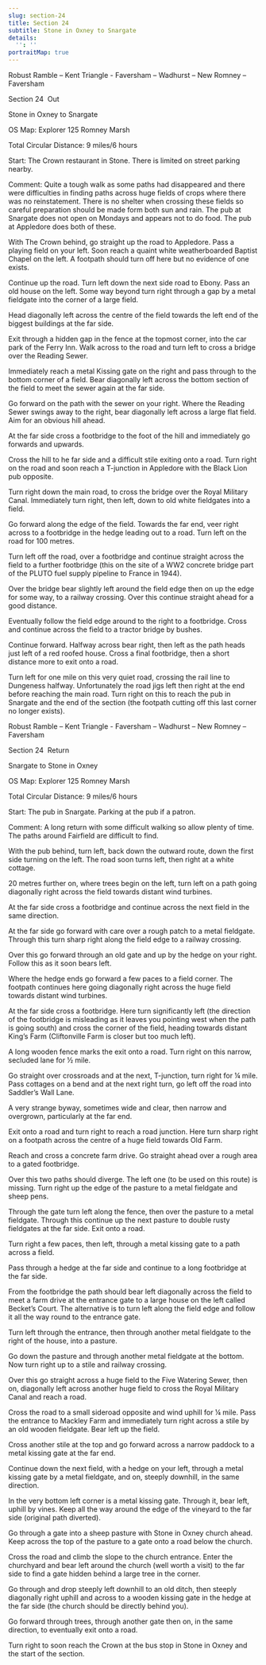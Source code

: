 ```yaml
---
slug: section-24
title: Section 24
subtitle: Stone in Oxney to Snargate
details:
  '': ''
portraitMap: true
---
```

Robust Ramble – Kent Triangle - Faversham – Wadhurst – New Romney – Faversham

Section 24  Out

Stone in Oxney to Snargate

OS Map: Explorer 125 Romney Marsh

Total Circular Distance: 9 miles/6 hours

Start: The Crown restaurant in Stone. There is limited on street parking nearby.

Comment: Quite a tough walk as some paths had disappeared and there were difficulties in finding paths across huge fields of crops where there was no reinstatement. There is no shelter when crossing these fields so careful preparation should be made form both sun and rain. The pub at Snargate does not open on Mondays and appears not to do food. The pub at Appledore does both of these.

With The Crown behind, go straight up the road to Appledore. Pass a playing field on your left. Soon reach a quaint white weatherboarded Baptist Chapel on the left. A footpath should turn off here but no evidence of one exists.

Continue up the road. Turn left down the next side road to Ebony. Pass an old house on the left. Some way beyond turn right through a gap by a metal fieldgate into the corner of a large field.

Head diagonally left across the centre of the field towards the left end of the biggest buildings at the far side.

Exit through a hidden gap in the fence at the topmost corner, into the car park of the Ferry Inn. Walk across to the road and turn left to cross a bridge over the Reading Sewer.

Immediately reach a metal Kissing gate on the right and pass through to the bottom corner of a field. Bear diagonally left across the bottom section of the field to meet the sewer again at the far side.

Go forward on the path with the sewer on your right. Where the Reading Sewer swings away to the right, bear diagonally left across a large flat field. Aim for an obvious hill ahead.

At the far side cross a footbridge to the foot of the hill and immediately go forwards and upwards.

Cross the hill to he far side and a difficult stile exiting onto a road. Turn right on the road and soon reach a T-junction in Appledore with the Black Lion pub opposite.

Turn right down the main road, to cross the bridge over the Royal Military Canal. Immediately turn right, then left, down to old white fieldgates into a field.

Go forward along the edge of the field. Towards the far end, veer right across to a footbridge in the hedge leading out to a road. Turn left on the road for 100 metres.

Turn left off the road, over a footbridge and continue straight across the field to a further footbridge (this on the site of a WW2 concrete bridge part of the PLUTO fuel supply pipeline to France in 1944).

Over the bridge bear slightly left around the field edge then on up the edge for some way, to a railway crossing. Over this continue straight ahead for a good distance.

Eventually follow the field edge around to the right to a footbridge. Cross and continue across the field to a tractor bridge by bushes.

Continue forward. Halfway across bear right, then left as the path heads just left of a red roofed house. Cross a final footbridge, then a short distance more to exit onto a road.

Turn left for one mile on this very quiet road, crossing the rail line to Dungeness halfway. Unfortunately the road jigs left then right at the end before reaching the main road. Turn right on this to reach the pub in Snargate and the end of the section (the footpath cutting off this last corner no longer exists).

Robust Ramble – Kent Triangle - Faversham – Wadhurst – New Romney – Faversham

Section 24  Return

Snargate to Stone in Oxney

OS Map: Explorer 125 Romney Marsh

Total Circular Distance: 9 miles/6 hours

Start: The pub in Snargate. Parking at the pub if a patron.

Comment: A long return with some difficult walking so allow plenty of time. The paths around Fairfield are difficult to find.

With the pub behind, turn left, back down the outward route, down the first side turning on the left. The road soon turns left, then right at a white cottage.

20 metres further on, where trees begin on the left, turn left on a path going diagonally right across the field towards distant wind turbines.

At the far side cross a footbridge and continue across the next field in the same direction.

At the far side go forward with care over a rough patch to a metal fieldgate. Through this turn sharp right along the field edge to a railway crossing.

Over this go forward through an old gate and up by the hedge on your right. Follow this as it soon bears left.

Where the hedge ends go forward a few paces to a field corner. The footpath continues here going diagonally right across the huge field towards distant wind turbines.

At the far side cross a footbridge. Here turn significantly left (the direction of the footbridge is misleading as it leaves you pointing west when the path is going south) and cross the corner of the field, heading towards distant King’s Farm (Cliftonville Farm is closer but too much left).

A long wooden fence marks the exit onto a road. Turn right on this narrow, secluded lane for ½ mile.

Go straight over crossroads and at the next, T-junction, turn right for ¼ mile. Pass cottages on a bend and at the next right turn, go left off the road into Saddler’s Wall Lane.

A very strange byway, sometimes wide and clear, then narrow and overgrown, particularly at the far end.

Exit onto a road and turn right to reach a road junction. Here turn sharp right on a footpath across the centre of a huge field towards Old Farm.

Reach and cross a concrete farm drive. Go straight ahead over a rough area to a gated footbridge.

Over this two paths should diverge. The left one (to be used on this route) is missing. Turn right up the edge of the pasture to a metal fieldgate and sheep pens.

Through the gate turn left along the fence, then over the pasture to a metal fieldgate. Through this continue up the next pasture to double rusty fieldgates at the far side. Exit onto a road.

Turn right a few paces, then left, through a metal kissing gate to a path across a field.

Pass through a hedge at the far side and continue to a long footbridge at the far side.

From the footbridge the path should bear left diagonally across the field to meet a farm drive at the entrance gate to a large house on the left called Becket’s Court. The alternative is to turn left along the field edge and follow it all the way round to the entrance gate.

Turn left through the entrance, then through another metal fieldgate to the right of the house, into a pasture.

Go down the pasture and through another metal fieldgate at the bottom. Now turn right up to a stile and railway crossing.

Over this go straight across a huge field to the Five Watering Sewer, then on, diagonally left across another huge field to cross the Royal Military Canal and reach a road.

Cross the road to a small sideroad opposite and wind uphill for ¼ mile. Pass the entrance to Mackley Farm and immediately turn right across a stile by an old wooden fieldgate. Bear left up the field.

Cross another stile at the top and go forward across a narrow paddock to a metal kissing gate at the far end.

Continue down the next field, with a hedge on your left, through a metal kissing gate by a metal fieldgate, and on, steeply downhill, in the same direction.

In the very bottom left corner is a metal kissing gate. Through it, bear left, uphill by vines. Keep all the way around the edge of the vineyard to the far side (original path diverted).

Go through a gate into a sheep pasture with Stone in Oxney church ahead. Keep across the top of the pasture to a gate onto a road below the church.

Cross the road and climb the slope to the church entrance. Enter the churchyard and bear left around the church (well worth a visit) to the far side to find a gate hidden behind a large tree in the corner.

Go through and drop steeply left downhill to an old ditch, then steeply diagonally right uphill and across to a wooden kissing gate in the hedge at the far side (the church should be directly behind you).

Go forward through trees, through another gate then on, in the same direction, to eventually exit onto a road.

Turn right to soon reach the Crown at the bus stop in Stone in Oxney and the start of the section.
